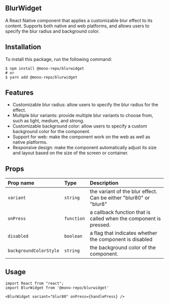 ## BlurWidget

A React Native component that applies a customizable blur effect to its content. Supports both native and web platforms, and allows users to specify the blur radius and background color.

## Installation

To install this package, run the following command:

```
$ npm install @mono-repo/blurwidget
# or
$ yarn add @mono-repo/blurwidget
```

## Features

- Customizable blur radius: allow users to specify the blur radius for the effect.
- Multiple blur variants: provide multiple blur variants to choose from, such as light, medium, and strong.
- Customizable background color: allow users to specify a custom background color for the component.
- Support for web: make the component work on the web as well as native platforms.
- Responsive design: make the component automatically adjust its size and layout based on the size of the screen or container.

## Props

| Prop name              | Type       | Description                                                       |
| :--------------------- | :--------- | :---------------------------------------------------------------- |
| `variant`              | `string`   | the variant of the blur effect. Can be either "blur80" or "blur8" |
| `onPress`              | `function` | a callback function that is called when the component is pressed. |
| `disabled`             | `boolean`  | a flag that indicates whether the component is disabled           |
| `backgroundColorStyle` | `string`   | the background color of the component.                            |

## Usage

```
import React from "react";
import BlurWidget from '@mono-repo/blurwidget'

<BlurWidget variant="blur80" onPress={handlePress} />
```

